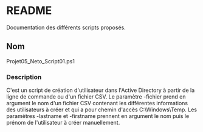 # README

Documentation des différents scripts proposés.

## Nom
  Projet05_Neto_Script01.ps1

### Description
  C'est un script de création d'utilisateur dans l'Active Directory à partir de la ligne de commande ou d'un fichier CSV.
  Le paramètre -fichier prend en argument le nom d'un fichier CSV contenant les différentes informations des utilisateurs à créer et
  qui a pour chemin d'accès C:\Windows\Temp\.
  Les paramètres -lastname et -firstname prennent en argument le nom puis le prénom de l'utilisateur à créer manuellement.
  
